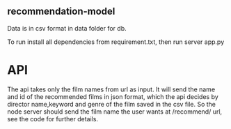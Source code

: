 ## recommendation-model

Data is in csv format in data folder for db.

To run install all dependencies from requirement.txt, then run server app.py

# API
The api takes only the film names from url as input. It will send the name and id of the recommended films in json format, which the api decides
by director name,keyword and genre of the film saved in the csv file.
So the node server should send the film name the user wants at /recommend/ url, see the code for further details.


